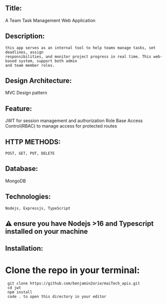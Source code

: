 
## Title:
  A Team Task Management Web Application

## Description:
    this app serves as an internal tool to help teams manage tasks, set deadlines, assign
    responsibilities, and monitor project progress in real time. This web-based system, support both admin
    and team member roles.

## Design Architecture:
   MVC Design pattern

## Feature:
   JWT for session management and authorization 
   Role Base Access Control(RBAC) to manage access for protected routes  

## HTTP METHODS:
    POST, GET, PUT, DELETE

## Database:
   MongoDB

## Technologies:
    Nodejs, Expressjs, TypeScript

## ⚠ ensure you have Nodejs >16 and Typescript installed on your machine 

## Installation:
  # Clone the repo in your terminal:
     git clone https://github.com/benjamin2orie/maiTech_apis.git
     cd jwt
     npm install 
     code . to open this directory in your editor   

   
   
